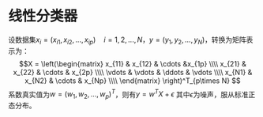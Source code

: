 # 线性分类器
设数据集$x_i = (x_{i1},x_{i2},...,x_{ip}) \quad i=1,2,...,N$，$y = (y_1,y_2,...,y_N)$，转换为矩阵表示为：
$$X = \left(\begin{matrix}
        x_{11} & x_{12} & \cdots &x_{1p} \\\\
        x_{21} & x_{22} & \cdots & x_{2p} \\\\
        \vdots & \vdots & \ddots & \vdots \\\\
        x_{N1} & x_{N2} & \cdots & x_{Np}  \\\\
        \end{matrix} \right)^T_{p\times N}
$$
系数真实值为$w= (w_1,w_2,...,w_p)^T$，则有$y = w^TX+\epsilon$ 其中$\epsilon$为噪声，服从标准正态分布。